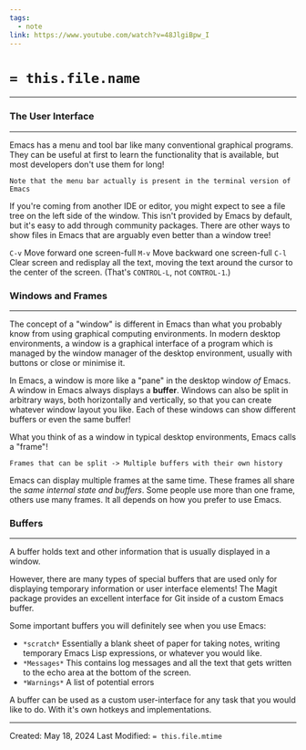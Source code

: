 ```yaml
---
tags:
  - note
link: https://www.youtube.com/watch?v=48JlgiBpw_I
---
```

# `= this.file.name `
---

### The User Interface
---

Emacs has a menu and tool bar like many conventional graphical programs. They can be useful at first to learn the functionality that is available, but most developers don't use them for long!

```ad-tip
Note that the menu bar actually is present in the terminal version of Emacs
```

If you're coming from another IDE or editor, you might expect to see a file tree on the left side of the window. This isn't provided by Emacs by default, but it's easy to add through community packages. There are other ways to show files in Emacs that are arguably even better than a window tree!

`C-v`
		Move forward one screen-full
`M-v`
		Move backward one screen-full
`C-l`
		Clear screen and redisplay all the text,
		 moving the text around the cursor
		 to the center of the screen.
		 (That's `CONTROL-L`, not `CONTROL-1`.)

### Windows and Frames
---

The concept of a "window" is different in Emacs than what you probably know from using graphical computing environments. In modern desktop environments, a window is a graphical interface of a program which is managed by the window manager of the desktop environment, usually with buttons or close or minimise it.

In Emacs, a window is more like a "pane" in the desktop window *of* Emacs. A window in Emacs always displays a **buffer**. Windows can also be split in arbitrary ways, both horizontally and vertically, so that you can create whatever window layout you like. Each of  these windows can show different buffers or even the same buffer!

What you think of as a window in typical desktop environments, Emacs calls a "frame"!

```
Frames that can be split -> Multiple buffers with their own history
```

Emacs can display multiple frames at the same time. These frames all share the *same internal state and buffers*. Some people use more than one frame, others use many frames. It all depends on how you prefer to use Emacs.

### Buffers
---

A buffer holds text and other information that is usually displayed in a window.

However, there are many types of special buffers that are used only for displaying temporary information or user interface elements! The Magit package provides an excellent interface for Git inside of a custom Emacs buffer.

Some important buffers you will definitely see when you use Emacs:

- `*scratch*` Essentially a blank sheet of paper for taking notes, writing temporary Emacs Lisp expressions, or whatever you would like.
- `*Messages*` This contains log messages and all the text that gets written to the echo area at the bottom of the screen.
- `*Warnings*` A list of potential errors

A buffer can be used as a custom user-interface for any task that you would like to do. With it's own hotkeys and implementations.







---
Created: May 18, 2024
Last Modified: `= this.file.mtime`
